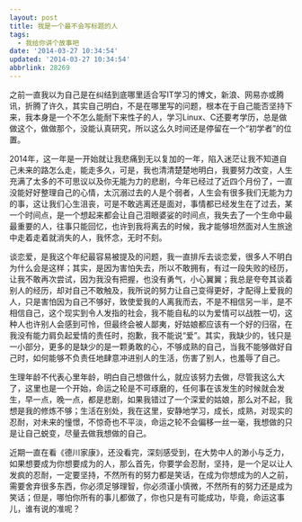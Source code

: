 ```yaml
---
layout: post
title: 我是一个最不会写标题的人
tags:
  - 我给你讲个故事吧
date: '2014-03-27 10:34:54'
updated: '2014-03-27 10:34:54'
abbrlink: 28269
---
```



之前一直我以为自己是在纠结到底哪里适合写IT学习的博文，新浪、网易亦或腾讯，折腾了许久，其实自己明白，不是在哪里写的问题，根本在于自己能否坚持下来，我本身是一个不怎么能耐下来性子的人，学习Linux、C还要考学历，总是做做这个，做做那个，没能认真研究，所以这么久时间还是停留在一个“初学者”的位置。

2014年，这一年是一开始就让我悲痛到无以复加的一年，陷入迷茫让我不知道自己未来的路怎么走，能走多久，可是，我也清清楚楚地明白，我要努力改变，人生充满了太多的不可思议以及你无能为力的悲剧，今年已经过了近四个月份了，一直没能好好整理自己的心情，太沉溺过去的人是个弱者，人生会有很多我们无能为力的事，这让我们心生沮丧，可是不敢逃离还是面对，事情都已经发生在了过去，某一个时间点，是一个想起来都会让自己泪眼婆娑的时间点，我失去了一个生命中最最重要的人，往事只能回忆，也许到我将离去的时候，我才能够坦然面对人生旅途中走着走着就消失的人，我怀念，无时不刻。

谈恋爱，是我这个年纪最容易被提及的问题，我一直排斥去谈恋爱，很多人不明白为什么会是这样；其实，是因为害怕失去，所以不敢拥有，有过一段失败的经历，让我不敢再次尝试，因为我没有把握，也没有勇气，小心翼翼；我总是夸夸其谈着别人的经历，却对自己不敢触及，我所说的努力让自己变得更好，才配得上爱我的人，只是害怕因为自己不够好，致使爱我的人离我而去，不是不相信另一半，是不相信自己，这个现实到令人发指的社会，我不能自私的以为爱情可以战胜一切，这种人也许别人会感到可怜，但最终会被人鄙夷，好姑娘都应该有一个好的归宿，在我没有能力肩负起爱情的责任时，抱歉，我不能说“爱”。其实，我缺少的，钱只是一小部分，更多的是缺少的是一颗勇敢的心，不够成熟的自己，当我不能够做好自己时，如何能够不负责任地肆意冲进别人的生活，伤害了别人，也羞辱了自己。

生理年龄不代表心里年龄，明白自己想做什么，就应该努力去做，尽管我这么大了，这里也是一个开始，命运之轮是不可琢磨的，任何事在该发生的时候就会发生，早一点，晚一点，都是悲剧，如果我错过了一个深爱的姑娘，那么对不起，我想是我的修炼不够；生活在别处，我在这里，安静地学习，成长，成熟，对现实的忍耐，对未来的憧憬，不惊奇也不平淡，命运之轮不会偏移一丝一毫，我想做的只是让自己蜕变，尽量去做我想做的自己。

近期一直在看《德川家康》，还没看完，深刻感受到，在大势中人的渺小与乏力，如果想要成为你想要成为的人，那么首先，你要学会忍耐，坚持，是一个足以让人发疯的忍耐，一定要坚持，不然所有的努力都是笑话，在成为你想成为的人之前，需要舍弃很多东西，你必须足够理智，你必须谨小慎微，不然所有的努力还是成为笑话；但是，哪怕你所有的事儿都做了，你也只是有可能成功，毕竟，命运这事儿，谁有说的准呢？
